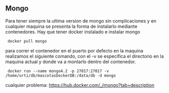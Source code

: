 ## Mongo

Para tener siempre la ultima version de mongo sin complicaciones y en cualquier maquina se presenta la forma de instalarlo mediante contenedores.
Hay que tener docker instalado e instalar mongo

     docker pull mongo

para correr el contenedor en el puerto por defecto en la maquina realizamos el siguiente comando, con el -v se especifica el directorio en la maquina actual y donde va a montarlo dentro del contenedor.

     docker run --name mongo4.2 -p 27017:27017 -v /home/urti/db/mascotasDockerDB:/data/db -d mongo

cualquier problema: https://hub.docker.com/_/mongo?tab=description
